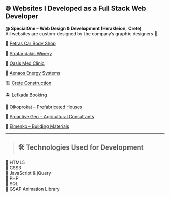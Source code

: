 ## 🌐 Websites I Developed as a Full Stack Web Developer  
**@ SpecialOne – Web Design & Development (Herakleion, Crete)**  
All websites are custom-designed by the company’s graphic designers 🎨

🚗 [Petras Car Body Shop](https://www.auto-petras.gr/)

🍷 [Strataridakis Winery](https://www.strataridakis.gr/)

🏥 [Oasis Med Clinic](https://www.oasismed.gr/)

🔋 [Aenaos Energy Systems](https://www.aenaos-systems.gr/)

🏗️ [Crete Construction](https://www.creteconstruction.gr/)

🏝️ [Lefkada Booking](https://www.lefkadabooking.gr/)

🏡 [Oikoprokat – Prefabricated Houses](https://www.oikoprokat.gr/)

🌾 [Proactive Geo – Agricultural Consultants](https://www.proactivegeo.gr/)

🧱 [Elmenko – Building Materials](https://www.elmenko.gr/)

---

> ## 🛠️ Technologies Used for Development
🔹 HTML5  
🔹 CSS3  
🔹 JavaScript & jQuery  
🔹 PHP  
🔹 SQL  
🔹 GSAP Animation Library  

